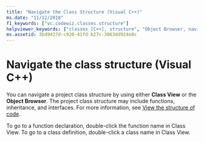 ```yaml
---
title: "Navigate the Class Structure (Visual C++)"
ms.date: "11/12/2018"
f1_keywords: ["vc.codewiz.classes.structure"]
helpviewer_keywords: ["classes [C++], structure", "Object Browser, navigating"]
ms.assetid: 3bd9427d-c920-41fd-b27c-3063dd924e0c
---
```

# Navigate the class structure (Visual C++)

You can navigate a project class structure by using either **Class View** or the **Object Browser**. The project class structure may include functions, inheritance, and interfaces. For more information, see [View the structure of code](/visualstudio/ide/viewing-the-structure-of-code).

To go to a function declaration, double-click the function name in Class View. To go to a class definition, double-click a class name in Class View.
